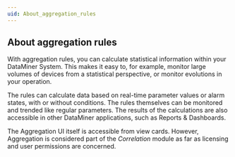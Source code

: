 ```yaml
---
uid: About_aggregation_rules
---
```


## About aggregation rules

With aggregation rules, you can calculate statistical information within your DataMiner System. This makes it easy to, for example, monitor large volumes of devices from a statistical perspective, or monitor evolutions in your operation.

The rules can calculate data based on real-time parameter values or alarm states, with or without conditions. The rules themselves can be monitored and trended like regular parameters. The results of the calculations are also accessible in other DataMiner applications, such as Reports & Dashboards.

The Aggregation UI itself is accessible from view cards. However, Aggregation is considered part of the *Correlation* module as far as licensing and user permissions are concerned.
